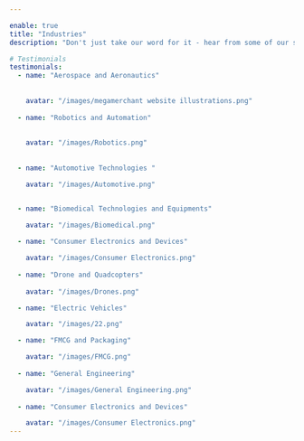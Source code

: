 ```yaml
---

enable: true
title: "Industries"
description: "Don't just take our word for it - hear from some of our satisfied users!  Check out some of our testimonials below to see what others are saying about Astroplate."

# Testimonials
testimonials:
  - name: "Aerospace and Aeronautics"
   
   
    avatar: "/images/megamerchant website illustrations.png"
    
  - name: "Robotics and Automation"
   
   
    avatar: "/images/Robotics.png"
  
  
  - name: "Automotive Technologies "

    avatar: "/images/Automotive.png"


  - name: "Biomedical Technologies and Equipments"
 
    avatar: "/images/Biomedical.png"

  - name: "Consumer Electronics and Devices"

    avatar: "/images/Consumer Electronics.png"
  
  - name: "Drone and Quadcopters"
 
    avatar: "/images/Drones.png"

  - name: "Electric Vehicles"

    avatar: "/images/22.png"

  - name: "FMCG and Packaging"

    avatar: "/images/FMCG.png"
  
  - name: "General Engineering"

    avatar: "/images/General Engineering.png"
  
  - name: "Consumer Electronics and Devices"

    avatar: "/images/Consumer Electronics.png"
---
```

